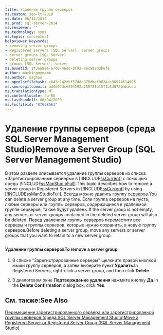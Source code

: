 ```yaml
---
title: Удаление группы серверов
ms.custom: seo-lt-2019
ms.date: 06/13/2017
ms.prod: sql-server-2014
ms.reviewer: ''
ms.technology: ssms
ms.topic: conceptual
helpviewer_keywords:
- removing server groups
- Registered Servers [SQL Server], server groups
- server groups [SQL Server]
- deleting server groups
- groups [SQL Server], server
ms.assetid: 1f3ea9ee-67c0-46ed-bf02-ceca92d3b8fe
author: markingmyname
ms.author: maghan
ms.openlocfilehash: c842e142dbf57dda870dbaf0834ae36974614996
ms.sourcegitcommit: ad4d92dce894592a259721a1571b1d8736abacdb
ms.translationtype: MT
ms.contentlocale: ru-RU
ms.lasthandoff: 08/04/2020
ms.locfileid: "87668561"
---
```

# <a name="remove-a-server-group-sql-server-management-studio"></a><span data-ttu-id="1a37f-102">Удаление группы серверов (среда SQL Server Management Studio)</span><span class="sxs-lookup"><span data-stu-id="1a37f-102">Remove a Server Group (SQL Server Management Studio)</span></span>
  <span data-ttu-id="1a37f-103">В этом разделе описывается удаление группы серверов из списка «Зарегистрированные серверы» в [!INCLUDE[ssCurrent](../../includes/sscurrent-md.md)] с помощью среды [!INCLUDE[ssManStudioFull](../../includes/ssmanstudiofull-md.md)].</span><span class="sxs-lookup"><span data-stu-id="1a37f-103">This topic describes how to remove a server group in Registered Servers in [!INCLUDE[ssCurrent](../../includes/sscurrent-md.md)] by using [!INCLUDE[ssManStudioFull](../../includes/ssmanstudiofull-md.md)].</span></span> <span data-ttu-id="1a37f-104">Всегда можно удалить группу серверов.</span><span class="sxs-lookup"><span data-stu-id="1a37f-104">You can delete a server group at any time.</span></span> <span data-ttu-id="1a37f-105">Если группа серверов не пуста, любые серверы или группы серверов, содержащиеся в удаляемой группе серверов, также будут удалены.</span><span class="sxs-lookup"><span data-stu-id="1a37f-105">If the server group is not empty, any servers or server groups contained in the deleted server group will also be deleted.</span></span> <span data-ttu-id="1a37f-106">Перед удалением группы серверов переместите все серверы и группы серверов, которые нужно сохранить, в новую группу серверов.</span><span class="sxs-lookup"><span data-stu-id="1a37f-106">Before deleting a server group, move any servers or server groups that you want to retain to a new server group.</span></span>  
  
##  <a name="SSMSProcedure"></a>  
  
#### <a name="to-remove-a-server-group"></a><span data-ttu-id="1a37f-107">Удаление группы серверов</span><span class="sxs-lookup"><span data-stu-id="1a37f-107">To remove a server group</span></span>  
  
1.  <span data-ttu-id="1a37f-108">В списке "Зарегистрированные серверы" щелкните правой кнопкой мыши группу серверов, а затем выберите пункт **Удалить**.</span><span class="sxs-lookup"><span data-stu-id="1a37f-108">In Registered Servers, right-click a server group, and then click **Delete**.</span></span>  
  
2.  <span data-ttu-id="1a37f-109">В диалоговом окне **Подтверждение удаления** нажмите кнопку **Да**.</span><span class="sxs-lookup"><span data-stu-id="1a37f-109">In the **Delete Confirmation** dialog box, click **Yes**.</span></span>  
  
## <a name="see-also"></a><span data-ttu-id="1a37f-110">См. также:</span><span class="sxs-lookup"><span data-stu-id="1a37f-110">See Also</span></span>  
 [<span data-ttu-id="1a37f-111">Перемещение зарегистрированного сервера или зарегистрированной группы серверов (среда SQL Server Management Studio)</span><span class="sxs-lookup"><span data-stu-id="1a37f-111">Move a Registered Server or Registered Server Group &#40;SQL Server Management Studio&#41;</span></span>](move-a-registered-server-or-registered-server-group.md)  
  
  

